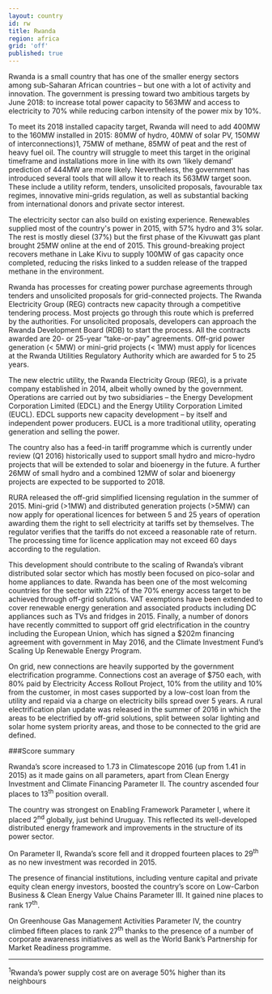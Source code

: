 ```yaml
---
layout: country
id: rw
title: Rwanda
region: africa
grid: 'off'
published: true
---
```


Rwanda is a small country that has one of the smaller energy sectors among sub-Saharan African countries – but one with a lot of activity and innovation. The government is pressing toward two ambitious targets by June 2018: to increase total power capacity to 563MW and access to electricity to 70% while reducing carbon intensity of the power mix by 10%.

To meet its 2018 installed capacity target, Rwanda will need to add 400MW to the 160MW installed in 2015: 80MW of hydro, 40MW of solar PV, 150MW of interconnections)1, 75MW of methane, 85MW of peat and the rest of heavy fuel oil. The country will struggle to meet this target in the original timeframe and installations more in line with its own ‘likely demand’ prediction of 444MW are more likely.
Nevertheless, the government has introduced several tools that will allow it to reach its 563MW target soon. These include a utility reform, tenders, unsolicited proposals, favourable tax regimes, innovative mini-grids regulation, as well as substantial backing from international donors and private sector interest.

The electricity sector can also build on existing experience. Renewables supplied most of the country's power in 2015, with 57% hydro and 3% solar. The rest is mostly diesel (37%) but the first phase of the Kivuwatt gas plant brought 25MW online at the end of 2015. This ground-breaking project recovers methane in Lake Kivu to supply 100MW of gas capacity once completed, reducing the risks linked to a sudden release of the trapped methane in the environment.

Rwanda has processes for creating power purchase agreements through tenders and unsolicited proposals for grid-connected projects. The Rwanda Electricity Group (REG) contracts new capacity through a competitive tendering process. Most projects go through this route which is preferred by the authorities. For unsolicited proposals, developers can approach the Rwanda Development Board (RDB) to start the process. All the contracts awarded are 20- or 25-year “take-or-pay” agreements. Off-grid power generation (< 5MW) or mini-grid projects (< 1MW) must apply for licences at the Rwanda Utilities Regulatory Authority which are awarded for 5 to 25 years.

The new electric utility, the Rwanda Electricity Group (REG), is a private company established in 2014, albeit wholly owned by the government. Operations are carried out by two subsidiaries – the Energy Development Corporation Limited (EDCL) and the Energy Utility Corporation Limited (EUCL). EDCL supports new capacity development – by itself and independent power producers. EUCL is a more traditional utility, operating generation and selling the power.

The country also has a feed-in tariff programme which is currently under review (Q1 2016) historically used to support small hydro and micro-hydro projects that will be extended to solar and bioenergy in the future. A further 26MW of small hydro and a combined 12MW of solar and bioenergy projects are expected to be supported to 2018.

RURA released the off-grid simplified licensing regulation in the summer of 2015. Mini-grid (>1MW) and distributed generation projects (>5MW) can now apply for operational licences for between 5 and 25 years of operation awarding them the right to sell electricity at tariffs set by themselves. The regulator verifies that the tariffs do not exceed a reasonable rate of return. The processing time for licence application may not exceed 60 days according to the regulation.

This development should contribute to the scaling of Rwanda’s vibrant distributed solar sector which has mostly been focused on pico-solar and home appliances to date. Rwanda has been one of the most welcoming countries for the sector with 22% of the 70% energy access target to be achieved through off-grid solutions. VAT exemptions have been extended to cover renewable energy generation and associated products including DC appliances such as TVs and fridges in 2015. Finally, a number of donors have recently committed to support off grid electrification in the country including the European Union, which has signed a $202m financing agreement with government in May 2016, and the Climate Investment Fund’s Scaling Up Renewable Energy Program.

On grid, new connections are heavily supported by the government electrification programme. Connections cost an average of $750 each, with 80% paid by Electricity Access Rollout Project, 10% from the utility and 10% from the customer, in most cases supported by a low-cost loan from the utility and repaid via a charge on electricity bills spread over 5 years. A rural electrification plan update was released in the summer of 2016 in which the areas to be electrified by off-grid solutions, split between solar lighting and solar home system priority areas, and those to be connected to the grid are defined.

 
###Score summary

Rwanda’s score increased to 1.73 in Climatescope 2016 (up from 1.41 in 2015) as it made gains on all parameters, apart from Clean Energy Investment and Climate Financing Parameter II. The country ascended four places to 13<sup>th</sup> position overall.

The country was strongest on Enabling Framework Parameter I, where it placed 2<sup>nd</sup> globally, just behind Uruguay. This reflected its well-developed distributed energy framework and improvements in the structure of its power sector.

On Parameter II, Rwanda’s score fell and it dropped fourteen places to 29<sup>th</sup> as no new investment was recorded in 2015. 

The presence of financial institutions, including venture capital and private equity clean energy investors, boosted the country’s score on Low-Carbon Business & Clean Energy Value Chains Parameter III. It gained nine places to rank 17<sup>th</sup>.

On Greenhouse Gas Management Activities Parameter IV, the country climbed fifteen places to rank 27<sup>th</sup> thanks to the presence of a number of corporate awareness initiatives as well as the World Bank’s Partnership for Market Readiness programme.

____________________________________________________
<sup>1</sup>Rwanda’s power supply cost are on average 50% higher than its neighbours
